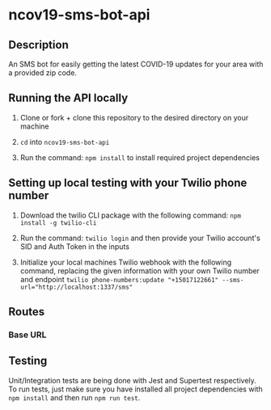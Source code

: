 # ncov19-sms-bot-api 

## Description
An SMS bot for easily getting the latest COVID-19 updates for your area with a provided zip code.

## Running the API locally
1. Clone or fork + clone this repository to the desired directory on your machine

2. `cd` into `ncov19-sms-bot-api`

3. Run the command:
`npm install`
to install required project dependencies

## Setting up local testing with your Twilio phone number
1. Download the twilio CLI package with the following command:
`npm install -g twilio-cli`

2. Run the command:
`twilio login`
and then provide your Twilio account's SID and Auth Token in the inputs

3. Initialize your local machines Twilio webhook with the following command, replacing the given information with your own Twilio number and endpoint
`twilio phone-numbers:update "+15017122661" --sms-url="http://localhost:1337/sms"`

## Routes

### Base URL

## Testing
Unit/Integration tests are being done with Jest and Supertest respectively.  To run tests, just make sure you have installed all project dependencies with `npm install` and then run `npm run test`.
